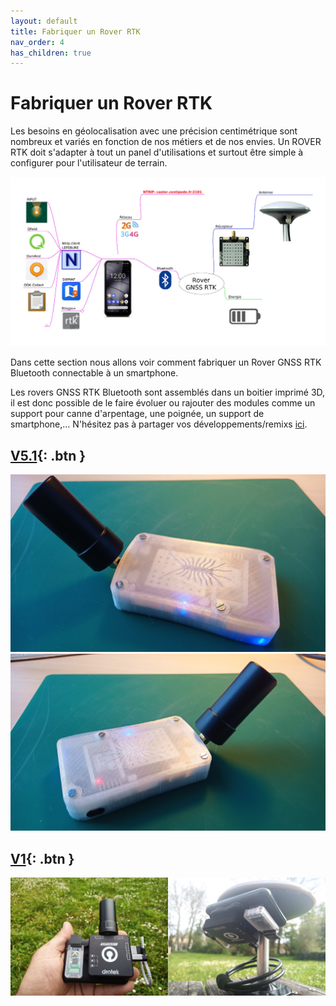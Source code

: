 ```yaml
---
layout: default
title: Fabriquer un Rover RTK
nav_order: 4
has_children: true
---
```


# Fabriquer un Rover RTK

Les besoins en géolocalisation avec une précision centimétrique sont nombreux et variés en fonction de nos métiers et de nos envies.
Un ROVER RTK doit s'adapter à tout un panel d'utilisations et surtout être simple à configurer pour l'utilisateur de terrain.

![architecture rover](/assets/images/montage_rover/mm_rover_small.jpg)

Dans cette section nous allons voir comment fabriquer un Rover GNSS RTK Bluetooth connectable à un smartphone.

Les rovers GNSS RTK Bluetooth sont assemblés dans un boitier imprimé 3D, il est donc possible de le faire évoluer ou rajouter des modules comme un support pour canne d'arpentage, une poignée, un support de smartphone,... N'hésitez pas à partager vos développements/remixs [ici](https://www.prusaprinters.org/fr/prints/90252-gnss-rtk-v51/remixes).

## [V5.1](rover_v5_1){: .btn }
![montage rover 5.1](/assets/images/montage_rover/16-rover_v5-1.jpg)
![montage rover 5.1](/assets/images/montage_rover/17-rover_v5-1.jpg)

## [V1](rover_v1){: .btn }
![RTKrover](/assets/images/montage_rover/rover.jpg)

